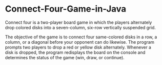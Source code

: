 # Connect-Four-Game-in-Java
Connect four is a two-player board game in which the players alternately drop colored disks into a seven-column, six-row vertically suspended grid.

The objective of the game is to connect four same-colored disks in a row, a column, or a diagonal before your opponent can do likewise. The program prompts two players to drop a red or yellow disk alternately. Whenever a disk is dropped, the program redisplays the board on the console and determines the status of the game (win, draw, or continue).

